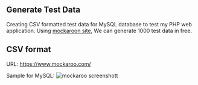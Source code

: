 ## Generate Test Data
Creating CSV formatted test data for MySQL database to test my PHP web application. Using [mockaroon site](https://www.mockaroo.com/), We can generate 1000 test data in free.

## CSV format
URL: https://www.mockaroo.com/

Sample for MySQL: 
![mockaroo screenshott](http://hirokoymj.com/images/mockaroo_test-data-generation_CSV.png)

